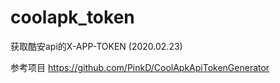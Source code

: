 # coolapk_token

获取酷安api的X-APP-TOKEN (2020.02.23)

参考项目 https://github.com/PinkD/CoolApkApiTokenGenerator
